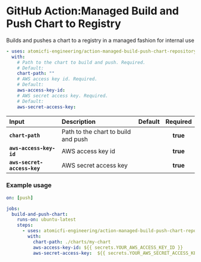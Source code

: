 <!-- start title -->

# GitHub Action:Managed Build and Push Chart to Registry

<!-- end title -->
<!-- start description -->

Builds and pushes a chart to a registry in a managed fashion for internal use

<!-- end description -->
<!-- start contents -->
<!-- end contents -->
<!-- start usage -->

```yaml
- uses: atomicfi-engineering/action-managed-build-push-chart-repository@undefined
  with:
    # Path to the chart to build and push. Required.
    # Default:
    chart-path: ""
    # AWS access key id. Required.
    # Default:
    aws-access-key-id:
    # AWS secret access key. Required.
    # Default:
    aws-secret-access-key:
```

<!-- end usage -->
<!-- start inputs -->

| **Input**                   | **Description**                     | **Default** | **Required** |
| :-------------------------- | :---------------------------------- | :---------: | :----------: |
| **`chart-path`**            | Path to the chart to build and push |             |   **true**   |
| **`aws-access-key-id`**     | AWS access key id                   |             |   **true**   |
| **`aws-secret-access-key`** | AWS secret access key               |             |   **true**   |

<!-- end inputs -->
<!-- start outputs -->
<!-- end outputs -->
<!-- start examples -->

### Example usage

```yaml
on: [push]

jobs:
  build-and-push-chart:
    runs-on: ubuntu-latest
    steps:
      - uses: atomicfi-engineering/action-managed-build-push-chart-repository@v1.0.0
        with:
          chart-path: ./charts/my-chart
          aws-access-key-id: ${{ secrets.YOUR_AWS_ACCESS_KEY_ID }}
          aws-secret-access-key:  ${{ secrets.YOUR_AWS_SECRET_ACCESS_KEY }}
```

<!-- end examples -->